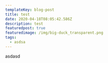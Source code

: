 ```yaml
---
templateKey: blog-post
title: test
date: 2020-04-18T08:05:42.586Z
description: test
featuredpost: true
featuredimage: /img/big-duck_transparent.png
tags:
  - asdsa
---
```

asdasd
